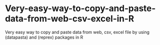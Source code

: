 # Very-easy-way-to-copy-and-paste-data-from-web-csv-excel-in-R
Very easy way to copy and paste data from web, csv, excel file by using (datapasta) and (reprex) packages in R 
